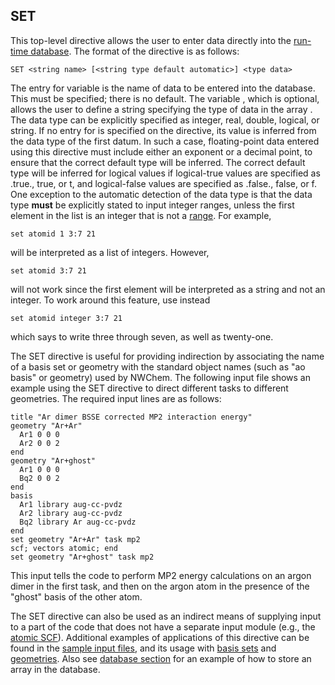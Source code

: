 ## SET

This top-level directive allows the user to enter data directly into the
[run-time database](NWChem-Architecture#database-structure "wikilink").
The format of the directive is as follows:
```
SET <string name> [<string type default automatic>] <type data>
```
The entry for variable <name> is the name of data to be entered into the
database. This must be specified; there is no default. The variable
<type>, which is optional, allows the user to define a string specifying
the type of data in the array <name>. The data type can be explicitly
specified as integer, real, double, logical, or string. If no entry for
<type> is specified on the directive, its value is inferred from the
data type of the first datum. In such a case, floating-point data
entered using this directive must include either an exponent or a
decimal point, to ensure that the correct default type will be inferred.
The correct default type will be inferred for logical values if
logical-true values are specified as .true., true, or t, and
logical-false values are specified as .false., false, or f. One
exception to the automatic detection of the data type is that the data
type **must** be explicitly stated to input integer ranges, unless the
first element in the list is an integer that is not a
[range](Getting-Started#input-format-and-syntax-for-directives "wikilink").
For example,
```
set atomid 1 3:7 21
```
will be interpreted as a list of integers. However,
```
set atomid 3:7 21 
```
will not work since the first element will be interpreted as a string
and not an integer. To work around this feature, use instead
```
set atomid integer 3:7 21
```
which says to write three through seven, as well as twenty-one.

The SET directive is useful for providing indirection by associating the
name of a basis set or geometry with the standard object names (such as
"ao basis" or geometry) used by NWChem. The following input file shows
an example using the SET directive to direct different tasks to
different geometries. The required input lines are as follows:

`title "Ar dimer BSSE corrected MP2 interaction energy" `  
`geometry "Ar+Ar" `  
`  Ar1 0 0 0 `  
`  Ar2 0 0 2 `  
`end`  
`geometry "Ar+ghost" `  
`  Ar1 0 0 0 `  
`  Bq2 0 0 2 `  
`end`  
`basis `  
`  Ar1 library aug-cc-pvdz `  
`  Ar2 library aug-cc-pvdz `  
`  Bq2 library Ar aug-cc-pvdz `  
`end`  
`set geometry "Ar+Ar" task mp2 `  
`scf; vectors atomic; end`  
`set geometry "Ar+ghost" task mp2 `

This input tells the code to perform MP2 energy calculations on an argon
dimer in the first task, and then on the argon atom in the presence of
the "ghost" basis of the other atom.

The SET directive can also be used as an indirect means of supplying
input to a part of the code that does not have a separate input module
(e.g., the [atomic
SCF](Hartree-Fock-Theory-for-Molecules#atomic-guess-orbitals-with-charged_atoms "wikilink")).
Additional examples of applications of this directive can be found in
the [sample input
files](Getting-Started#water-molecule-sample-input-file "wikilink"), and
its usage with [basis sets](Basis "wikilink") and
[geometries](Geometry "wikilink"). Also see [database
section](NWChem-Architecture#database-structure "wikilink") for an example of how to
store an array in the database.
